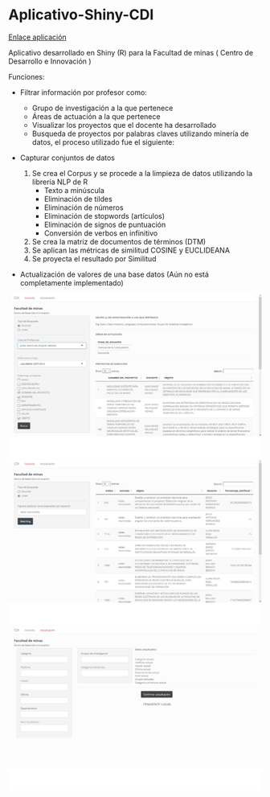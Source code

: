 # Aplicativo-Shiny-CDI

[Enlace aplicación](https://adtamayop.shinyapps.io/Aplicativo_CDI_Beta/)

Aplicativo desarrollado en Shiny (R) para la Facultad de minas ( Centro de Desarrollo e Innovación )

Funciones:

* Filtrar información por profesor como:

    * Grupo de investigación a la que pertenece
    * Áreas de actuación a la que pertenece
    * Visualizar los proyectos que el docente ha desarrollado
    * Busqueda de proyectos por palabras claves utilizando minería de datos, el proceso utilizado fue el siguiente:

* Capturar conjuntos de datos
    1. Se crea el Corpus y se procede a la limpieza de datos utilizando la librería NLP de R
       * Texto a minúscula
       * Eliminación de tildes
       * Eliminación de números
       * Eliminación de stopwords (artículos)
       * Eliminación de signos de puntuación
       * Conversión de verbos en infinitivo
    2. Se crea la matriz de documentos de términos (DTM)
    3. Se aplican las métricas de similitud COSINE y EUCLIDEANA
    4. Se proyecta el resultado por Similitud

* Actualización de valores de una base datos (Aún no está completamente implementado)

<p align="center">
<img src="1.png" alt="drawing" width="600"/>
<img src="2.png" alt="drawing" width="600"/>
<img src="3.png" alt="drawing" width="600"/>
  
</p>
